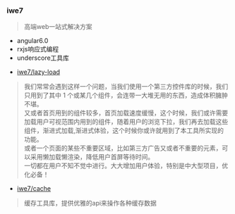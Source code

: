 ### iwe7
> 高端web一站式解决方案
* angular6.0
* rxjs响应式编程
* underscore工具库

- [iwe7/lazy-load](./libs/lazy-load/readme.md)
> 我们常常会遇到这样一个问题，当我们使用一个第三方控件库的时候，我们只用到了其中 1 个或某几个组件，会连带一大堆无用的东西，造成体积臃肿不堪。 <br>
> 又或者首页用到的组件较多，首页加载速度缓慢，这个时候，我们或许需要加载用户可视范围内用到的组件，随着用户的浏览下拉，我们再去加载这些组件，渐进式加载,渐进式体验，这个时候你或许就用到了本工具所实现的功能。<br>
> 或者一个页面的某些不重要区域，比如第三方广告又或者不重要的元素，可以采用懒加载懒渲染，降低用户首屏等待时间。<br>
> 一切都在用户不知不觉中进行。大大增加用户体验，特别是中大型项目，优化必备！<br>


- [iwe7/cache](./libs/cache/readme.md)
> 缓存工具库，提供优雅的api来操作各种缓存数据
